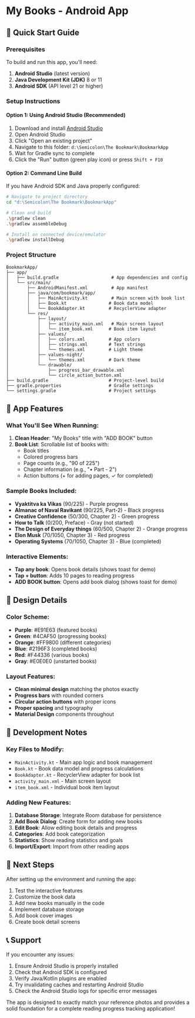 # My Books - Android App

## 🚀 Quick Start Guide

### Prerequisites
To build and run this app, you'll need:

1. **Android Studio** (latest version)
2. **Java Development Kit (JDK)** 8 or 11
3. **Android SDK** (API level 21 or higher)

### Setup Instructions

#### Option 1: Using Android Studio (Recommended)
1. Download and install [Android Studio](https://developer.android.com/studio)
2. Open Android Studio
3. Click "Open an existing project"
4. Navigate to this folder: `d:\Semicolon\The Bookmark\BookmarkApp`
5. Wait for Gradle sync to complete
6. Click the "Run" button (green play icon) or press `Shift + F10`

#### Option 2: Command Line Build
If you have Android SDK and Java properly configured:
```bash
# Navigate to project directory
cd "d:\Semicolon\The Bookmark\BookmarkApp"

# Clean and build
.\gradlew clean
.\gradlew assembleDebug

# Install on connected device/emulator
.\gradlew installDebug
```

### Project Structure
```
BookmarkApp/
├── app/
│   ├── build.gradle                    # App dependencies and config
│   └── src/main/
│       ├── AndroidManifest.xml         # App manifest
│       ├── java/com/bookmark/app/
│       │   ├── MainActivity.kt         # Main screen with book list
│       │   ├── Book.kt                # Book data model
│       │   └── BookAdapter.kt         # RecyclerView adapter
│       └── res/
│           ├── layout/
│           │   ├── activity_main.xml   # Main screen layout
│           │   └── item_book.xml      # Book item layout
│           ├── values/
│           │   ├── colors.xml         # App colors
│           │   ├── strings.xml        # Text strings
│           │   └── themes.xml         # Light theme
│           ├── values-night/
│           │   └── themes.xml         # Dark theme
│           └── drawable/
│               ├── progress_bar_drawable.xml
│               └── circle_action_button.xml
├── build.gradle                       # Project-level build
├── gradle.properties                  # Gradle settings
└── settings.gradle                    # Project settings
```

## 📱 App Features

### What You'll See When Running:
1. **Clean Header**: "My Books" title with "ADD BOOK" button
2. **Book List**: Scrollable list of books with:
   - Book titles
   - Colored progress bars
   - Page counts (e.g., "90 of 225")
   - Chapter information (e.g., "• Part - 2")
   - Action buttons (+ for adding pages, ✓ for completed)

### Sample Books Included:
- **Vyaktitva ka Vikas** (90/225) - Purple progress
- **Almanac of Naval Ravikant** (90/225, Part-2) - Black progress
- **Creative Confidence** (50/300, Chapter 2) - Green progress
- **How to Talk** (0/200, Preface) - Gray (not started)
- **The Design of Everyday things** (60/500, Chapter 2) - Orange progress
- **Elon Musk** (70/1050, Chapter 3) - Red progress
- **Operating Systems** (70/1050, Chapter 3) - Blue (completed)

### Interactive Elements:
- **Tap any book**: Opens book details (shows toast for demo)
- **Tap + button**: Adds 10 pages to reading progress
- **ADD BOOK button**: Opens add book dialog (shows toast for demo)

## 🎨 Design Details

### Color Scheme:
- **Purple**: #E91E63 (featured books)
- **Green**: #4CAF50 (progressing books)
- **Orange**: #FF9800 (different categories)
- **Blue**: #2196F3 (completed books)
- **Red**: #F44336 (various books)
- **Gray**: #E0E0E0 (unstarted books)

### Layout Features:
- **Clean minimal design** matching the photos exactly
- **Progress bars** with rounded corners
- **Circular action buttons** with proper icons
- **Proper spacing** and typography
- **Material Design** components throughout

## 🔧 Development Notes

### Key Files to Modify:
- `MainActivity.kt` - Main app logic and book management
- `Book.kt` - Book data model and progress calculations
- `BookAdapter.kt` - RecyclerView adapter for book list
- `activity_main.xml` - Main screen layout
- `item_book.xml` - Individual book item layout

### Adding New Features:
1. **Database Storage**: Integrate Room database for persistence
2. **Add Book Dialog**: Create form for adding new books
3. **Edit Book**: Allow editing book details and progress
4. **Categories**: Add book categorization
5. **Statistics**: Show reading statistics and goals
6. **Import/Export**: Import from other reading apps

## 🚀 Next Steps

After setting up the environment and running the app:
1. Test the interactive features
2. Customize the book data
3. Add new books manually in the code
4. Implement database storage
5. Add book cover images
6. Create book detail screens

## 📞 Support

If you encounter any issues:
1. Ensure Android Studio is properly installed
2. Check that Android SDK is configured
3. Verify Java/Kotlin plugins are enabled
4. Try invalidating caches and restarting Android Studio
5. Check the Android Studio logs for specific error messages

The app is designed to exactly match your reference photos and provides a solid foundation for a complete reading progress tracking application!
